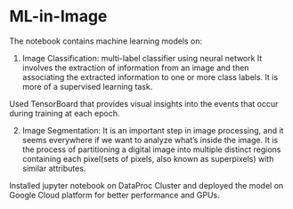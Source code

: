 # ML-in-Image

The notebook contains machine learning models on:
1. Image Classification: multi-label classifier using neural network
It involves the extraction of information from an image and then associating the extracted information to one or more class labels. It is more of a supervised learning task.

Used TensorBoard that provides visual insights into the events that occur during training at each epoch.


2. Image Segmentation: It is an important step in image processing, and it seems everywhere if we want to analyze what’s inside the image. It is the process of partitioning a digital image into multiple distinct regions containing each pixel(sets of pixels, also known as superpixels) with similar attributes.

Installed jupyter notebook on DataProc Cluster and deployed the model on Google Cloud platform for better performance and GPUs.
